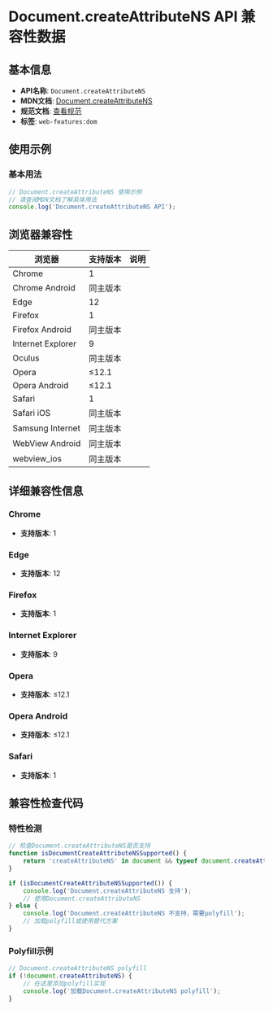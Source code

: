 # Document.createAttributeNS API 兼容性数据

## 基本信息

- **API名称**: `Document.createAttributeNS`
- **MDN文档**: [Document.createAttributeNS](https://developer.mozilla.org/docs/Web/API/Document/createAttributeNS)
- **规范文档**: [查看规范](https://dom.spec.whatwg.org/#dom-document-createattributens)
- **标签**: `web-features:dom`

## 使用示例

### 基本用法

```javascript
// Document.createAttributeNS 使用示例
// 请查阅MDN文档了解具体用法
console.log('Document.createAttributeNS API');
```

## 浏览器兼容性

| 浏览器 | 支持版本 | 说明 |
|--------|----------|------|
| Chrome | 1 |  |
| Chrome Android | 同主版本 |  |
| Edge | 12 |  |
| Firefox | 1 |  |
| Firefox Android | 同主版本 |  |
| Internet Explorer | 9 |  |
| Oculus | 同主版本 |  |
| Opera | ≤12.1 |  |
| Opera Android | ≤12.1 |  |
| Safari | 1 |  |
| Safari iOS | 同主版本 |  |
| Samsung Internet | 同主版本 |  |
| WebView Android | 同主版本 |  |
| webview_ios | 同主版本 |  |

## 详细兼容性信息

### Chrome

- **支持版本**: 1

### Edge

- **支持版本**: 12

### Firefox

- **支持版本**: 1

### Internet Explorer

- **支持版本**: 9

### Opera

- **支持版本**: ≤12.1

### Opera Android

- **支持版本**: ≤12.1

### Safari

- **支持版本**: 1

## 兼容性检查代码

### 特性检测

```javascript
// 检查Document.createAttributeNS是否支持
function isDocumentCreateAttributeNSSupported() {
    return 'createAttributeNS' in document && typeof document.createAttributeNS === 'function';
}

if (isDocumentCreateAttributeNSSupported()) {
    console.log('Document.createAttributeNS 支持');
    // 使用Document.createAttributeNS
} else {
    console.log('Document.createAttributeNS 不支持，需要polyfill');
    // 加载polyfill或使用替代方案
}
```

### Polyfill示例

```javascript
// Document.createAttributeNS polyfill
if (!document.createAttributeNS) {
    // 在这里添加polyfill实现
    console.log('加载Document.createAttributeNS polyfill');
}
```

